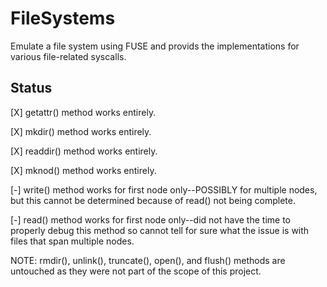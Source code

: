 # FileSystems
Emulate a file system using FUSE and provids the implementations for various file-related syscalls.

## Status

[X] getattr() method works entirely.

[X] mkdir() method works entirely.

[X] readdir() method works entirely.

[X] mknod() method works entirely.

[-] write() method works for first node only--POSSIBLY for multiple nodes,
        but this cannot be determined because of read() not being complete.

[-] read() method works for first node only--did not have the time to
        properly debug this method so cannot tell for sure what the issue
        is with files that span multiple nodes.

NOTE: rmdir(), unlink(), truncate(), open(), and flush() methods are
        untouched as they were not part of the scope of this project.
